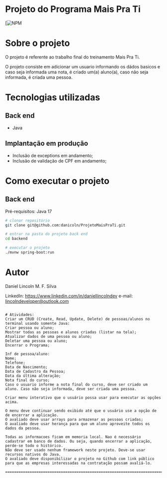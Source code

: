 # Projeto do Programa Mais Pra Ti
[![NPM](https://img.shields.io/badge/Status-em%20desenvolvimento-green)

# Sobre o projeto


O projeto é referente ao trabalho final do treinamento Mais Pra Ti. 

O projeto consiste em adicionar um usuario informando os dádos basicos e caso seja informada uma nota, é criado um(a) aluno(a), caso não seja informada, é criada uma pessoa.

# Tecnologias utilizadas
## Back end
- Java

## Implantação em produção
- Inclusão de exceptions em andamento;
- Inclusão de validação de CPF em andamento;

# Como executar o projeto

## Back end
Pré-requisitos: Java 17

```bash
# clonar repositório
git clone git@github.com:danicoln/ProjetoMaisPraTi.git

# entrar na pasta do projeto back end
cd backend

# executar o projeto
./mvnw spring-boot:run

```

# Autor

Daniel Lincoln M. F. Silva

LinkedIn: https://www.linkedin.com/in/daniellincolndev
e-mail: lincolndeveloper@outlook.com

```

# Atividades:
Criar um CRUD (Create, Read, Update, Delete) de pessoas/alunos no terminal usando somente Java:
Criar pessoa ou aluno;
Mostrar todas as pessoas e alunos criadas (listar na tela);
Atualizar dados de uma pessoa ou aluno;
Deletar uma pessoa ou aluno;
Encerrar o Programa;

Inf de pessoa/aluno:
Nome;
Telefone;
Data de Nascimento;
Data de Cadastro da Pessoa;
Data da última alteração;
Nota final do curso;
Caso o usuario informe a nota final do curso, deve ser criado um aluno. Caso não seja informada, deve ser criada uma pessoa.

Criar menu interativo que o usuário possa usar para executar as opções acima.

O menu deve continuar sendo exibido até que o usuário use a opção de de encerrar a aplicação.
O avaliado deve usar arrays para armazenar as pessoas criadas;
O avaliado deve usar herança para que um aluno aproveite todos os dados da pessoa.

Todas as informacoes ficam em memoria local. Nao é necessário cadastrar em banco de dados. Ou seja, quando encerrar a aplicação, perde-se todo o histórico.
Não deve ser usado nenhum framework neste projeto. Deve-se usar recursos nativos do Java.
O avaliado deve disponibilizar o projeto no Github com link público para que as empresas interessadas na contratação possam avaliá-lo.

==============================================================================================

